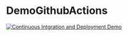 # DemoGithubActions

[![Continuous Intgration and Deployment Demo](https://github.com/ahmedabouelenein/DemoGithubActions/actions/workflows/ci-cd.yaml/badge.svg)](https://github.com/ahmedabouelenein/DemoGithubActions/actions/workflows/ci-cd.yaml)

